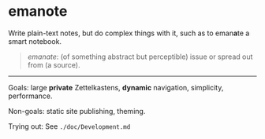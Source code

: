 # emanote

Write plain-text notes, but do complex things with it, such as to eman**a**te a smart notebook.

> *emanate*: (of something abstract but perceptible) issue or spread out from (a source).

---

Goals: large **private** Zettelkastens, **dynamic** navigation, simplicity, performance.

Non-goals: static site publishing, theming.

Trying out: See `./doc/Development.md`